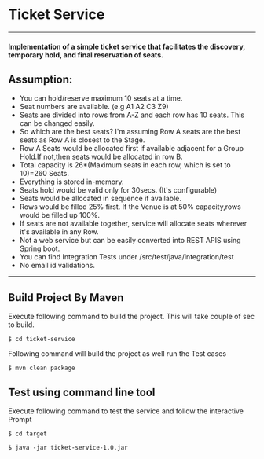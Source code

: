 # Ticket Service
---
#### Implementation of a simple ticket service that facilitates the discovery, temporary hold, and final reservation of seats.

## Assumption:
 * You can hold/reserve maximum 10 seats at a time.
 * Seat numbers are available. (e.g A1 A2 C3 Z9)
 * Seats are divided into rows from A-Z and each row has 10 seats. This can be changed easily.
 * So which are the best seats? I'm assuming Row A seats are the best seats as Row A is closest to the Stage.
 * Row A Seats would be allocated first if available adjacent for a Group Hold.If not,then seats would be allocated in row B.
 * Total capacity is 26*(Maximum seats in each row, which is set to 10)=260 Seats.
 * Everything is stored in-memory.
 * Seats hold would be valid only for 30secs. (It's configurable)
 * Seats would be allocated in sequence if available. 
 * Rows would be filled 25% first. If the Venue is at 50% capacity,rows would be filled up 100%.
 * If seats are not available together, service will allocate seats wherever it's available in any Row.
 * Not a web service but can be easily converted into REST APIS using Spring boot.
 * You can find Integration Tests under /src/test/java/integration/test
 * No email id validations.

--- 
## Build Project By Maven

Execute following command to build the project. This will take couple of sec to build.

```
$ cd ticket-service
```

Following command will build the project as well run the Test cases

```
$ mvn clean package
```

## Test using command line tool
Execute following command to test the service and follow the interactive Prompt 
```
$ cd target
```

```
$ java -jar ticket-service-1.0.jar
```

